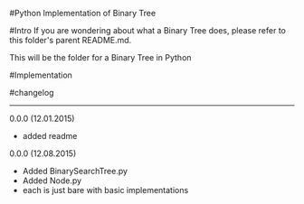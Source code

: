 #Python Implementation of Binary Tree

#Intro
If you are wondering about what a Binary Tree does, please refer to this folder's parent README.md.

This will be the folder for a Binary Tree in Python

#Implementation



#changelog
***

0.0.0 (12.01.2015)
* added readme

0.0.0 (12.08.2015)
* Added BinarySearchTree.py
* Added Node.py
* each is just bare with basic implementations

